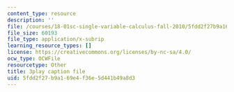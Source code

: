 ```yaml
---
content_type: resource
description: ''
file: /courses/18-01sc-single-variable-calculus-fall-2010/5fdd2f27b9a169e4f36e5d441b49a8d3_jBkXbAgMj6s.srt
file_size: 60193
file_type: application/x-subrip
learning_resource_types: []
license: https://creativecommons.org/licenses/by-nc-sa/4.0/
ocw_type: OCWFile
resourcetype: Other
title: 3play caption file
uid: 5fdd2f27-b9a1-69e4-f36e-5d441b49a8d3
---
```

